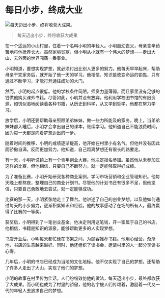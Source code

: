# 每日小步，终成大业

![每天迈出小步，终将收获大成果。](/images/0263205a43104d25821992b6e37f6356.jpg)
> 每天迈出小步，终将收获大成果

在一个遥远的小山村里，住着一个名叫小明的年轻人。小明自幼丧父，母亲含辛茹苦地将他抚养长大。虽然家境贫寒，但小明从小就有一个伟大的梦想——走出大山，去外面的世界闯荡一番事业。

小明知道，要想实现梦想，就必须付出比别人更多的努力。他每天早早起床，帮助母亲干完家务后，就开始了他一天的学习。他相信，知识是改变命运的钥匙，只有通过不断学习，才能打开通往成功的大门。

然而，小明的起点很低。他的学校条件简陋，师资力量薄弱，而且家里没有足够的钱供他购买课外书籍。尽管如此，小明并没有放弃。他利用学校图书馆的有限资源，如饥似渴地阅读着各种书籍，从历史到科学，从文学到哲学，他都在努力学习。

放学后，小明还要帮助母亲照顾弟弟妹妹，做一些力所能及的家务。晚上，当弟弟妹妹都入睡后，小明才会拿出自己的课本，继续学习。他知道自己不能浪费时间，因为每一天都是向着梦想迈出的一步。

随着时间的推移，小明的成绩逐渐提高，他开始在村里小有名气。但他并没有因此而骄傲自满，反而更加努力。他知道，自己距离梦想还有很长的路要走。

有一天，小明听说镇上有一个青年创业大赛，他决定报名参加。虽然他从未参加过这样的比赛，但他相信，只要自己不断努力，就一定能够取得好成绩。

为了准备比赛，小明开始研究各种商业案例，学习市场营销和企业管理知识。他每天晚上都熬夜，整理自己的商业计划书。尽管他的计划书还有很多不足，但他坚信，只要自己勇敢地去尝试，就一定能够成功。

比赛的那一天，小明紧张地走上了舞台。他讲述了自己的创业梦想，以及他如何通过每天的小步努力，逐渐积累知识和经验。他的故事感动了在场的所有人，最终赢得了比赛的一等奖。

获奖后，小明得到了一笔创业基金。他决定利用这笔钱，开一家属于自己的书店。他相信，书籍是知识的源泉，能够帮助更多的人实现梦想。

书店开业后，小明每天都忙碌在书架之间，为顾客推荐书籍。他用心经营，渐渐地，书店的生意越来越好。同时，他还组织了读书会，邀请村里的人一起分享读书心得。

几年后，小明的书店已经成为当地的文化地标。他不仅实现了自己的梦想，还帮助了许多人走出了大山，实现了他们的梦想。

小明的故事在村里传为佳话。人们纷纷效仿他的做法，每天迈出小步，最终都收获了大成果。而小明也成为了村里的骄傲，他的名字被人们传颂着，激励着一代又一代的年轻人去追求自己的梦想。